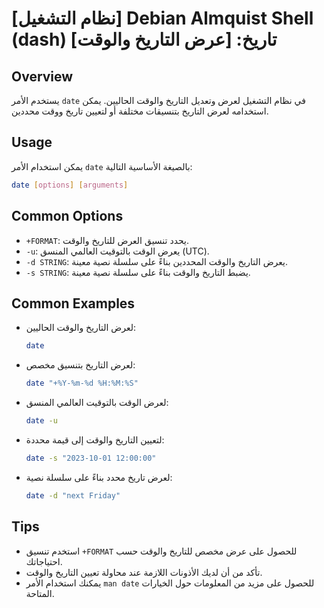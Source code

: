 # [نظام التشغيل] Debian Almquist Shell (dash) تاريخ: [عرض التاريخ والوقت]

## Overview
يستخدم الأمر `date` في نظام التشغيل لعرض وتعديل التاريخ والوقت الحاليين. يمكن استخدامه لعرض التاريخ بتنسيقات مختلفة أو لتعيين تاريخ ووقت محددين.

## Usage
يمكن استخدام الأمر `date` بالصيغة الأساسية التالية:

```bash
date [options] [arguments]
```

## Common Options
- `+FORMAT`: يحدد تنسيق العرض للتاريخ والوقت.
- `-u`: يعرض الوقت بالتوقيت العالمي المنسق (UTC).
- `-d STRING`: يعرض التاريخ والوقت المحددين بناءً على سلسلة نصية معينة.
- `-s STRING`: يضبط التاريخ والوقت بناءً على سلسلة نصية معينة.

## Common Examples
- لعرض التاريخ والوقت الحاليين:
  ```bash
  date
  ```

- لعرض التاريخ بتنسيق مخصص:
  ```bash
  date "+%Y-%m-%d %H:%M:%S"
  ```

- لعرض الوقت بالتوقيت العالمي المنسق:
  ```bash
  date -u
  ```

- لتعيين التاريخ والوقت إلى قيمة محددة:
  ```bash
  date -s "2023-10-01 12:00:00"
  ```

- لعرض تاريخ محدد بناءً على سلسلة نصية:
  ```bash
  date -d "next Friday"
  ```

## Tips
- استخدم تنسيق `+FORMAT` للحصول على عرض مخصص للتاريخ والوقت حسب احتياجاتك.
- تأكد من أن لديك الأذونات اللازمة عند محاولة تعيين التاريخ والوقت.
- يمكنك استخدام الأمر `man date` للحصول على مزيد من المعلومات حول الخيارات المتاحة.